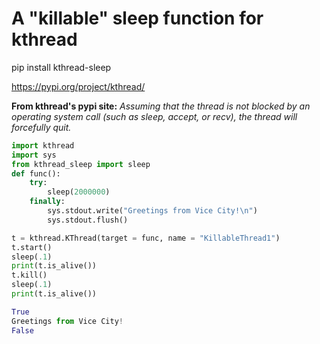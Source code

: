 # A "killable" sleep function for kthread

pip install kthread-sleep

https://pypi.org/project/kthread/

**From kthread's pypi site:**
*Assuming that the thread is not blocked by an operating system call (such as sleep, accept, or recv), the thread will forcefully quit.*


```python
import kthread
import sys
from kthread_sleep import sleep
def func():
    try:
        sleep(2000000)
    finally:
        sys.stdout.write("Greetings from Vice City!\n")
        sys.stdout.flush()

t = kthread.KThread(target = func, name = "KillableThread1")
t.start()
sleep(.1)
print(t.is_alive())
t.kill()
sleep(.1)
print(t.is_alive())

True
Greetings from Vice City!
False


```



